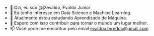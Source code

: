 - 👋 Olá, eu sou @j2evaldo, Evaldo Junior
- 👀 Eu tenho interesse em Data Science e Machine Learning.
- 🌱 Atualmente estou estudando Aprendizado de Máquina.
- 💞️ Espero com isso contribuir para tornar o mundo um lugar melhor.
- 📫 Você pode me encontrar pelo email evaldoazeredoc@gmail.com

<!---
j2evaldo/j2evaldo is a ✨ special ✨ repository because its `README.md` (this file) appears on your GitHub profile.
You can click the Preview link to take a look at your changes.
--->
